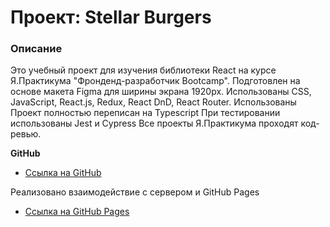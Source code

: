 # Проект: Stellar Burgers

### Описание
Это учебный проект для изучения библиотеки React на курсе Я.Практикума "Фронденд-разработчик Bootcamp".
Подготовлен на основе макета Figma для ширины экрана 1920px.
Использованы CSS, JavaScript, React.js, Redux, React DnD, React Router.
Использованы 
Проект полностью переписан на Typescript
При тестировании использованы Jest и Cypress
Все проекты Я.Практикума проходят код-ревью.

**GitHub**

* [Ссылка на GitHub](https://github.com/likeariverstream/react-burger)


Реализовано взаимодействие с сервером и GitHub Pages

* [Ссылка на GitHub Pages](https://likeariverstream.github.io/react-burger/index.html)
